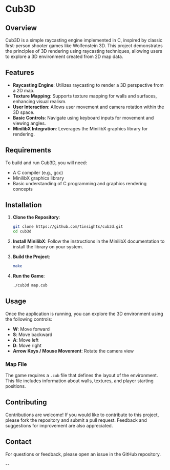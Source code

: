 # Cub3D

## Overview

Cub3D is a simple raycasting engine implemented in C, inspired by classic first-person shooter games like Wolfenstein 3D. This project demonstrates the principles of 3D rendering using raycasting techniques, allowing users to explore a 3D environment created from 2D map data.

## Features

- **Raycasting Engine**: Utilizes raycasting to render a 3D perspective from a 2D map.
- **Texture Mapping**: Supports texture mapping for walls and surfaces, enhancing visual realism.
- **User Interaction**: Allows user movement and camera rotation within the 3D space.
- **Basic Controls**: Navigate using keyboard inputs for movement and viewing angles.
- **MinilibX Integration**: Leverages the MinilibX graphics library for rendering.

## Requirements

To build and run Cub3D, you will need:

- A C compiler (e.g., gcc)
- MinilibX graphics library
- Basic understanding of C programming and graphics rendering concepts

## Installation

1. **Clone the Repository**:
   ```bash
   git clone https://github.com/tinsights/cub3d.git
   cd cub3d
   ```

2. **Install MinilibX**:
   Follow the instructions in the MinilibX documentation to install the library on your system.

3. **Build the Project**:
   ```bash
   make
   ```

4. **Run the Game**:
   ```bash
   ./cub3d map.cub
   ```

## Usage

Once the application is running, you can explore the 3D environment using the following controls:

- **W**: Move forward
- **S**: Move backward
- **A**: Move left
- **D**: Move right
- **Arrow Keys / Mouse Movement**: Rotate the camera view

### Map File

The game requires a `.cub` file that defines the layout of the environment. This file includes information about walls, textures, and player starting positions.

## Contributing

Contributions are welcome! If you would like to contribute to this project, please fork the repository and submit a pull request. Feedback and suggestions for improvement are also appreciated.

## Contact

For questions or feedback, please open an issue in the GitHub repository.

--
